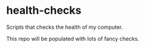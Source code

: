 # health-checks
Scripts that checks the health of my computer.

This repo will be populated with lots of fancy checks.
